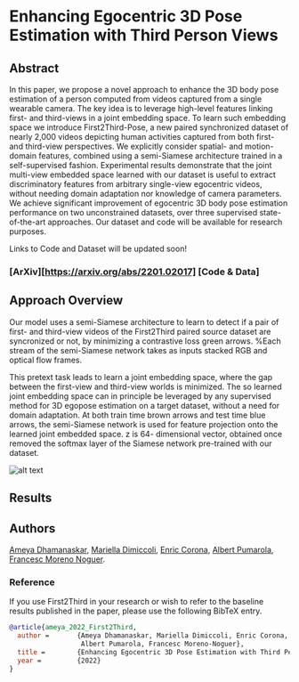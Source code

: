 # Enhancing Egocentric 3D Pose Estimation with Third Person Views

## Abstract
In this paper, we propose a novel approach to enhance the 3D body pose estimation of a person computed from videos captured from a single wearable camera. The key idea is to leverage high-level features linking first- and third-views in a joint embedding space. To learn such embedding space we introduce First2Third-Pose, a new paired synchronized dataset of nearly 2,000 videos depicting human activities captured from both first- and third-view perspectives. We explicitly consider spatial- and motion-domain features, combined using a semi-Siamese architecture trained in a self-supervised fashion. Experimental results demonstrate that the joint multi-view embedded space learned with our dataset is useful to extract discriminatory features from arbitrary single-view egocentric videos, without needing domain adaptation nor knowledge of camera parameters. We achieve significant improvement of egocentric 3D body pose estimation performance on two unconstrained datasets, over three supervised state-of-the-art approaches. Our dataset and code will be available for research purposes.

Links to Code and Dataset will be updated soon!
### [ArXiv][https://arxiv.org/abs/2201.02017] [Code & Data]

## Approach Overview
Our model uses a semi-Siamese architecture to learn to detect if a pair of first- and third-view videos of the First2Third paired source dataset are syncronized or not, by minimizing a contrastive loss green arrows. %Each stream of the semi-Siamese network takes as inputs stacked RGB and optical flow frames.  

This pretext task leads to learn a joint embedding space, where the gap between the first-view and third-view worlds is minimized. The so learned joint embedding space can in principle be leveraged by any supervised method for 3D egopose estimation on a target dataset, without a need for domain adaptation. At both train time brown arrows and test time blue arrows, the semi-Siamese network is used for feature projection onto the learned joint embedded space. z is 64-
dimensional vector, obtained once removed the softmax layer of the Siamese network pre-trained with our dataset.

![alt text](https://github.com/nudlesoup/First2Third/blob/main/SelfSupervisedModel1.1.png?raw=true)

## Results

## Authors
[Ameya Dhamanaskar](https://nudlesoup.github.io/), [Mariella Dimiccoli](https://www.iri.upc.edu/people/mdimiccoli/), [Enric Corona](https://www.iri.upc.edu/people/ecorona/), [Albert Pumarola](https://www.albertpumarola.com/), [Francesc Moreno Noguer](http://www.iri.upc.edu/people/fmoreno/).

### Reference
If you use First2Third in your research or wish to refer to the baseline results published in the paper, please use the following BibTeX entry.

```BibTeX
@article{ameya_2022_First2Third,
  author =       {Ameya Dhamanaskar, Mariella Dimiccoli, Enric Corona, 
                  Albert Pumarola, Francesc Moreno-Noguer},
  title =        {Enhancing Egocentric 3D Pose Estimation with Third Person Views},
  year =         {2022}
}
```
